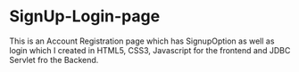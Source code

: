 # SignUp-Login-page
This is an Account Registration page which has SignupOption as well as login which I created in HTML5, CSS3, Javascript for the frontend and JDBC Servlet fro the Backend.

